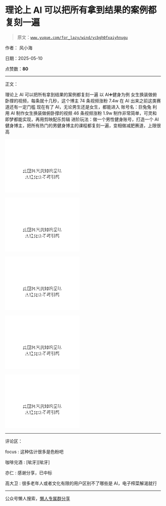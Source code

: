 # 理论上 AI 可以把所有拿到结果的案例都复刻一遍

> 原文：[`www.yuque.com/for_lazy/wind/ycbgh0fxaiyhnugu`](https://www.yuque.com/for_lazy/wind/ycbgh0fxaiyhnugu)

作者： 风小海

日期：2025-05-10

点赞数：**80**

* * *

正文：

理论上 AI 可以把所有拿到结果的案例都复刻一遍 以 AI➕健身为例 女生换装做俯卧撑的视频，每条就十几秒，这个博主 74 条视频涨粉 7.4w
在 AI 出来之前这类赛道还有一定门槛 现在有了 AI，无论男生还是女生，都能进入 账号名：巨兔兔 利用 AI 制作女生换装做俯卧撑的视频 46 条视频涨粉 1.9w
制作非常简单，可灵和即梦都能实现，再用剪映配乐剪辑
进阶玩法：做一个男性健身账号，打造一个 AI 健身博主，把所有热门的男健身博主的课程都复刻一遍，变相做减肥赛道，上限很高

![](img/4c8e0af397fd2f8dbd0876362dec25e9.png "None")

![](img/df1a90c72d13b463d0f5659dea791955.png "None")

![](img/6761e82633a3b7e47092632ff07f5e82.png "None")

![](img/67283ceafe2f2874cf1394b651eb8535.png "None")

![](img/d04dae5081ea62b4e2684016a5d23ef8.png "None")

* * *

评论区：

focus : 这种估计很多是色粉吧

咖啡兑酒 : [呲牙][呲牙]

亦仁 : 感谢分享，已中标

高大卫 : 很多老年人或者文化有限的用户区别不了哪些是 AI，电子榨菜解渴就行

* * *

公众号懒人搜索，[懒人专属群分享](https://lazybook.fun/#/blog/group)